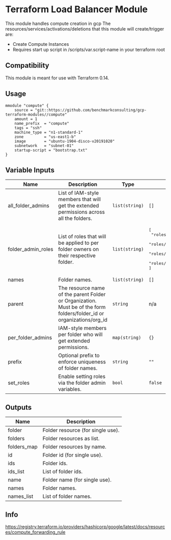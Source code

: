 # Terraform Load Balancer Module

This module handles compute creation in gcp
The resources/services/activations/deletions that this module will create/trigger are:
- Create Compute Instances
- Requires start up script in /scripts/var.script-name in your terraform root

## Compatibility

This module is meant for use with Terraform 0.14.

## Usage

```hcl
mmodule "compute" {
    source = "git::https://github.com/benchmarkconsulting/gcp-terraform-modules//compute"
    amount = 1
    name_prefix  = "compute"
    tags = "ssh"
    machine_type = "n1-standard-1"
    zone         = "us-east1-b"
    image        = "ubuntu-1904-disco-v20191020"
    subnetwork   = "subnet-01"
    startup-script = "bootstrap.txt"
}

```

## Variable Inputs

| Name | Description | Type | Default | Required |
|------|-------------|------|---------|:--------:|
| all\_folder\_admins | List of IAM-style members that will get the extended permissions across all the folders. | `list(string)` | `[]` | no |
| folder\_admin\_roles | List of roles that will be applied to per folder owners on their respective folder. | `list(string)` | <pre>[<br>  "roles/owner",<br>  "roles/resourcemanager.folderViewer",<br>  "roles/resourcemanager.projectCreator",<br>  "roles/compute.networkAdmin"<br>]</pre> | no |
| names | Folder names. | `list(string)` | `[]` | no |
| parent | The resource name of the parent Folder or Organization. Must be of the form folders/folder\_id or organizations/org\_id | `string` | n/a | yes |
| per\_folder\_admins | IAM-style members per folder who will get extended permissions. | `map(string)` | `{}` | no |
| prefix | Optional prefix to enforce uniqueness of folder names. | `string` | `""` | no |
| set\_roles | Enable setting roles via the folder admin variables. | `bool` | `false` | no |

## Outputs

| Name | Description |
|------|-------------|
| folder | Folder resource (for single use). |
| folders | Folder resources as list. |
| folders\_map | Folder resources by name. |
| id | Folder id (for single use). |
| ids | Folder ids. |
| ids\_list | List of folder ids. |
| name | Folder name (for single use). |
| names | Folder names. |
| names\_list | List of folder names. |

## Info

https://registry.terraform.io/providers/hashicorp/google/latest/docs/resources/compute_forwarding_rule